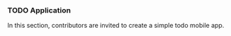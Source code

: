 ### TODO Application

In this section, contributors are invited to create a simple todo mobile app.
